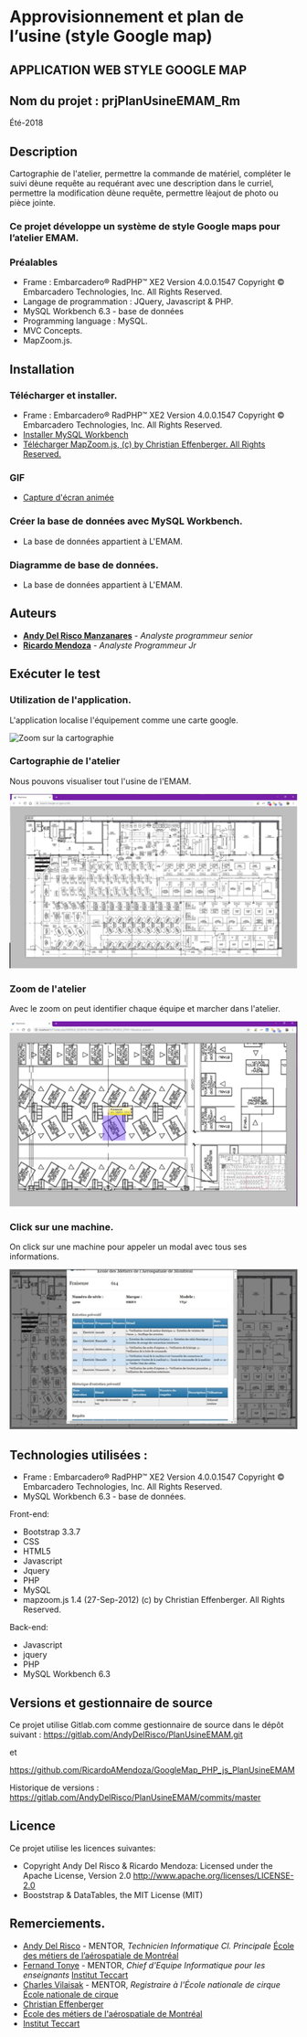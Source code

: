# Approvisionnement et plan de l’usine (style Google map)

## APPLICATION WEB STYLE GOOGLE MAP

## Nom du projet : prjPlanUsineEMAM_Rm

Été-2018


## Description

Cartographie de l'atelier, permettre la commande de matériel, compléter le suivi dèune requête au requérant avec une description dans le curriel, permettre la modification dèune requête, permettre lèajout de photo ou pièce jointe.


### Ce projet développe un système de style Google maps pour l’atelier EMAM.


### Préalables

 * Frame : Embarcadero® RadPHP™ XE2 Version  4.0.0.1547 Copyright © Embarcadero Technologies, Inc. All Rights Reserved.
 * Langage de programmation : JQuery, Javascript & PHP.
 * MySQL Workbench 6.3 - base de données
 * Programming language : MySQL.
 * MVC Concepts.
 * MapZoom.js.

 
## Installation

### Télécharger et installer. 

 * Frame : Embarcadero® RadPHP™ XE2 Version  4.0.0.1547 Copyright © Embarcadero Technologies, Inc. All Rights Reserved.
 * [Installer MySQL Workbench](https://www.mysql.com/fr/products/workbench/)
 * [Télécharger MapZoom.js, (c) by Christian Effenberger. All Rights Reserved.](http://www.netzgesta.de/mapzoom/)
 
 
 ### GIF
 
 * [Capture d'écran animée](https://www.cockos.com/licecap/)

 
### Créer la base de données avec MySQL Workbench.

 * La base de données appartient à L'EMAM.
	 
	 
### Diagramme de base de données.

 * La base de données appartient à L'EMAM.
 
 
## Auteurs

* **[Andy Del Risco Manzanares](https://www.linkedin.com/in/andydelriscomanzanares/)** - *Analyste programmeur senior* 
* **[Ricardo Mendoza](https://www.linkedin.com/in/ricardo-mendoza-b8769849/)** - *Analyste Programmeur Jr* 


## Exécuter le test


### Utilization de l'application.

L'application localise l'équipement comme une carte google.

![Zoom sur la cartographie](/img/utilizationGIF.gif "View")


### Cartographie de l'atelier

Nous pouvons visualiser tout l'usine de l'EMAM.

![Cartographie de l'atelier](/img/planwebemam.jpg "View")


### Zoom de l'atelier

Avec le zoom on peut identifier chaque équipe et marcher dans l'atelier.

![Zoom sur la cartographie](/img/planzoomemam.jpg "View")


### Click sur une machine.

On click sur une machine pour appeler un modal avec tous ses informations.

![Modal avec les informations](/img/planmodalemam.jpg "View")


## Technologies utilisées :

 * Frame : Embarcadero® RadPHP™ XE2 Version  4.0.0.1547 Copyright © Embarcadero Technologies, Inc. All Rights Reserved.
 * MySQL Workbench 6.3 - base de données.
 
Front-end:
 * Bootstrap 3.3.7
 * CSS
 * HTML5
 * Javascript
 * Jquery
 * PHP
 * MySQL
 * mapzoom.js 1.4 (27-Sep-2012) (c) by Christian Effenberger. All Rights Reserved.

Back-end:
 * Javascript
 * jquery
 * PHP
 * MySQL Workbench 6.3


## Versions et gestionnaire de source 

Ce projet utilise Gitlab.com comme gestionnaire de source dans le dépôt suivant :
https://gitlab.com/AndyDelRisco/PlanUsineEMAM.git

et

https://github.com/RicardoAMendoza/GoogleMap_PHP_js_PlanUsineEMAM

Historique de versions : 
https://gitlab.com/AndyDelRisco/PlanUsineEMAM/commits/master


## Licence

Ce projet utilise les licences suivantes:
- Copyright Andy Del Risco & Ricardo Mendoza:  Licensed under the Apache License, Version 2.0 http://www.apache.org/licenses/LICENSE-2.0
- Booststrap & DataTables, the MIT License (MIT)


## Remerciements.

* [Andy Del Risco](https://www.linkedin.com/in/andydelriscomanzanares/) - MENTOR, *Technicien Informatique Cl. Principale* [École des métiers de l’aérospatiale de Montréal](http://ecole-metiers-aerospatiale.csdm.ca/)
* [Fernand Tonye](https://www.linkedin.com/in/fernand-tonye-6a46532b/) - MENTOR, *Chief d'Equipe Informatique pour les enseignants* [Institut Teccart](http://www.teccart.qc.ca/)
* [Charles Vilaisak](https://www.linkedin.com/in/cvilaisak/) - MENTOR, *Registraire à l'École nationale de cirque* [École nationale de cirque](https://www.linkedin.com/school/-cole-nationale-de-cirque/)
* [Christian Effenberger](http://www.netzgesta.de/mapzoom/)
* [École des métiers de l'aérospatiale de Montréal](http://ecole-metiers-aerospatiale.csdm.ca/)
* [Institut Teccart](http://www.teccart.qc.ca/)